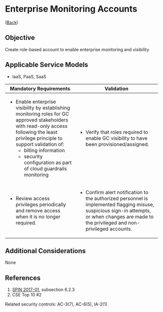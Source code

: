 # Enterprise Monitoring Accounts

([Back](../README.md))

## Objective

Create role-based account to enable enterprise monitoring and visibility

## Applicable Service Models

- IaaS, PaaS, SaaS

| Mandatory Requirements                                                                                                                                                                                                                                                                                          | Validation                                                                                                                                                                                                    |
| --------------------------------------------------------------------------------------------------------------------------------------------------------------------------------------------------------------------------------------------------------------------------------------------------------------- | ------------------------------------------------------------------------------------------------------------------------------------------------------------------------------------------------------------- |
| <ul><li>Enable enterprise visibility by establishing monitoring roles for GC approved stakeholders with read-only access following the least privilege principle to support validation of:<ul><li>billing information</li><li>security configuration as part of cloud guardrails monitoring</li></ul></li></ul> | <ul><li>Verify that roles required to enable GC visibility to have been provisioned/assigned.</li></ul>                                                                                                       |
| <ul><li>Review access privileges periodically and remove access when it is no longer required.</li></ul>                                                                                                                                                                                                        | <ul><li>Confirm alert notification to the authorized personnel is implemented flagging misuse, suspicious sign-in attempts, or when changes are made to the privileged and non-privileged accounts.</li></ul> |

## Additional Considerations

None

## References

1. [SPIN 2017-01](https://www.canada.ca/en/treasury-board-secretariat/services/access-information-privacy/security-identity-management/direction-secure-use-commercial-cloud-services-spin.html), subsection 6.2.3
2. CSE Top 10 #2

Related security controls: AC-3(7), AC-6(5), IA-2(1)
